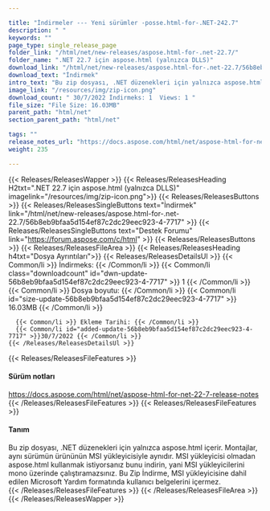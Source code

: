 ```yaml
---

title: "İndirmeler --- Yeni sürümler -posse.html-for-.NET-242.7"
description: " "
keywords: ""
page_type: single_release_page
folder_link: "/html/net/new-releases/aspose.html-for-.net-22.7/"
folder_name: ".NET 22.7 için aspose.html (yalnızca DLLS)"
download_link: "/html/net/new-releases/aspose.html-for-.net-22.7/56b8eb9bfaa5d154ef87c2dc29eec923-4-7717"
download_text: "İndirmek"
intro_text: "Bu zip dosyası, .NET düzenekleri için yalnızca aspose.html içerir. Montajlar, aynı sürümün ürününün MSI yükleyicisiyle aynıdır. MSI yükleyicisi olmadan aspose.html kullanmak istiyorsanız bunu indirin, yani MSI yükleyicilerini mono üzerinde çalıştıramazsınız. Bu Zip İndirme, MSI yükleyicisine dahil edilen Microsoft Yardım formatında kullanıcı belgelerini içermez."
image_link: "/resources/img/zip-icon.png"
download_count: " 30/7/2022 İndirmeks: 1  Views: 1 "
file_size: "File Size: 16.03MB"
parent_path: "html/net"
section_parent_path: "html/net"

tags: ""
release_notes_url: "https://docs.aspose.com/html/net/aspose-html-for-net-22-7-release-notes"
weight: 235

---
```


{{< Releases/ReleasesWapper >}}
  {{< Releases/ReleasesHeading H2txt=".NET 22.7 için aspose.html (yalnızca DLLS)" imagelink="/resources/img/zip-icon.png">}}
  {{< Releases/ReleasesButtons >}}
    {{< Releases/ReleasesSingleButtons text="İndirmek" link="/html/net/new-releases/aspose.html-for-.net-22.7/56b8eb9bfaa5d154ef87c2dc29eec923-4-7717" >}}
    {{< Releases/ReleasesSingleButtons text="Destek Forumu" link="https://forum.aspose.com/c/html" >}}
  {{< Releases/ReleasesButtons >}}
  {{< Releases/ReleasesFileArea >}}
    {{< Releases/ReleasesHeading h4txt="Dosya Ayrıntıları">}}
    {{< Releases/ReleasesDetailsUl >}}
      {{< Common/li >}} İndirmeks: {{< /Common/li >}}
      {{< Common/li class="downloadcount" id="dwn-update-56b8eb9bfaa5d154ef87c2dc29eec923-4-7717" >}} 1 {{< /Common/li >}}
      {{< Common/li >}} Dosya boyutu: {{< /Common/li >}}
      {{< Common/li id="size-update-56b8eb9bfaa5d154ef87c2dc29eec923-4-7717" >}} 16.03MB {{< /Common/li >}}

      {{< Common/li >}} Ekleme Tarihi: {{< /Common/li >}}
      {{< Common/li id="added-update-56b8eb9bfaa5d154ef87c2dc29eec923-4-7717" >}}30/7/2022 {{< /Common/li >}}
    {{< /Releases/ReleasesDetailsUl >}}

  {{< Releases/ReleasesFileFeatures >}}
      <h4>Sürüm notları</h4><div><a href='https://docs.aspose.com/html/net/aspose-html-for-net-22-7-release-notes'>https://docs.aspose.com/html/net/aspose-html-for-net-22-7-release-notes</a></div>
  {{< /Releases/ReleasesFileFeatures >}}
  {{< Releases/ReleasesFileFeatures >}}
      <h4>Tanım</h4><div class="HTMLDescription">Bu zip dosyası, .NET düzenekleri için yalnızca aspose.html içerir. Montajlar, aynı sürümün ürününün MSI yükleyicisiyle aynıdır. MSI yükleyicisi olmadan aspose.html kullanmak istiyorsanız bunu indirin, yani MSI yükleyicilerini mono üzerinde çalıştıramazsınız. Bu Zip İndirme, MSI yükleyicisine dahil edilen Microsoft Yardım formatında kullanıcı belgelerini içermez.</div>
  {{< /Releases/ReleasesFileFeatures >}}
 {{< /Releases/ReleasesFileArea >}}
{{< /Releases/ReleasesWapper >}}


